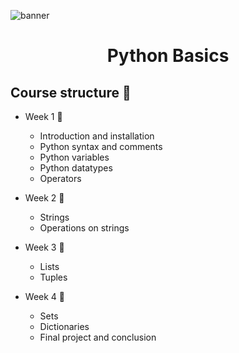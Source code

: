 ![banner](https://user-images.githubusercontent.com/55238388/111981947-5f62d080-8b2e-11eb-98a8-e463fddf7a23.jpg)

<h1 align="center">Python Basics</h1>

## Course structure :book:
- Week 1 :dart:
  - Introduction and installation
  - Python syntax and comments
  - Python variables
  - Python datatypes
  - Operators

- Week 2 :dart:
  - Strings
  - Operations on strings
 
- Week 3 :dart:
  - Lists
  - Tuples

- Week 4 :dart:
  - Sets
  - Dictionaries
  - Final project and conclusion
  

